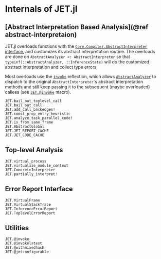 # Internals of JET.jl

## [Abstract Interpretation Based Analysis](@ref abstract-interpretaion)

JET.jl overloads functions with the [`Core.Compiler.AbstractInterpreter` interface](https://github.com/JuliaLang/julia/blob/master/base/compiler/types.jl), and customizes its abstract interpretation routine.
The overloads are done on `AbstractAnalyzer <: AbstractInterpreter` so that `typeinf(::AbstractAnalyzer, ::InferenceState)` will do the customized abstract interpretation and collect type errors.

Most overloads use the [`invoke`](https://docs.julialang.org/en/v1/base/base/#Core.invoke) reflection, which allows
[`AbstractAnalyzer`](@ref) to dispatch to the original `AbstractInterpreter`'s abstract interpretation methods and still keep passing
it to the subsequent (maybe overloaded) callees (see [`JET.@invoke`](@ref) macro).

```@docs
JET.bail_out_toplevel_call
JET.bail_out_call
JET.add_call_backedges!
JET.const_prop_entry_heuristic
JET.analyze_task_parallel_code!
JET.is_from_same_frame
JET.AbstractGlobal
JET.JET_REPORT_CACHE
JET.JET_CODE_CACHE
```


## Top-level Analysis

```@docs
JET.virtual_process
JET.virtualize_module_context
JET.ConcreteInterpreter
JET.partially_interpret!
```


## Error Report Interface

```@docs
JET.VirtualFrame
JET.VirtualStackTrace
JET.InferenceErrorReport
JET.ToplevelErrorReport
```


## Utilities

```@docs
JET.@invoke
JET.@invokelatest
JET.@withmixedhash
JET.@jetconfigurable
```
